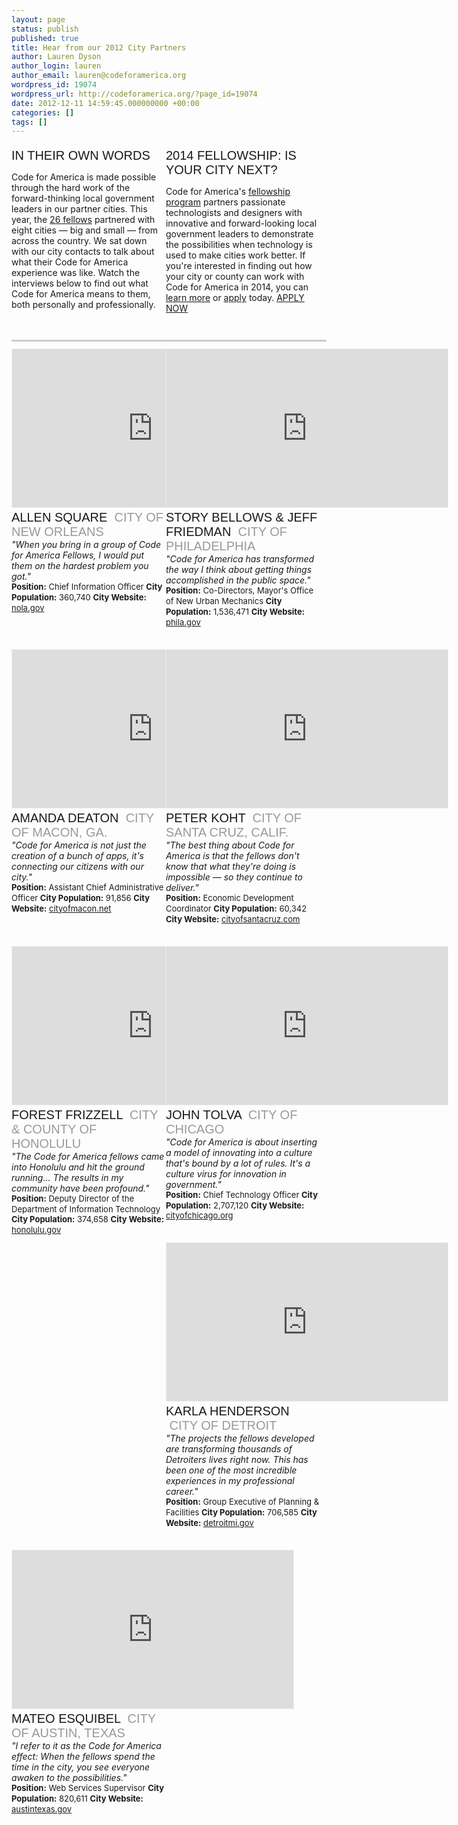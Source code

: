 ```yaml
---
layout: page
status: publish
published: true
title: Hear from our 2012 City Partners
author: Lauren Dyson
author_login: lauren
author_email: lauren@codeforamerica.org
wordpress_id: 19074
wordpress_url: http://codeforamerica.org/?page_id=19074
date: 2012-12-11 14:59:45.000000000 +00:00
categories: []
tags: []
---
```

<div class="col"><span class="title">In their own words</span><p>Code for America is made possible through the hard work of the forward-thinking local government leaders in our partner cities. This year, the 
<a href="http://codeforamerica.org/2012-fellows/">26 fellows</a> partnered with eight cities — big and small — from across the country. We sat down with our city contacts to talk about what their Code
 for America experience was like. Watch the interviews below to find out 
what Code for America means to them, both personally and professionally.</p>
</div>
<div class="col"><span class="title">2014 Fellowship: Is your city next?</span><p>Code for America's <a href="http://codeforamerica.org/cities/">fellowship program</a> partners passionate technologists and designers with innovative and forward-looking local government leaders to demonstrate the possibilities when technology is used to make cities work better. If you're interested in finding out how your city or county can work with Code for America in 2014, you can <a href="http://codeforamerica.org/cities/">learn more</a> or <a href="http://codeforamerica.org/cities/apply-now/">apply</a> today.
<a href="http://codeforamerica.org/cities/apply-now/" class="more" text-align="right">APPLY NOW</a></p>
</div>
<div class="line">  </div>
<div class="col"><iframe src="http://player.vimeo.com/video/53640839?title=0&amp;byline=0&amp;portrait=0&amp;badge=0" frameborder="0" width="450" height="253" webkitAllowFullScreen mozallowfullscreen allowFullScreen></iframe>
<span class="title">Allen Square <span class="byline"> City of New Orleans</span></span>
<br>
<span class="quote">"When you bring in a group of Code for America Fellows, I would put them on the hardest problem you got."</span>
<div class="meta">
<span class="prefix">Position:</span> Chief Information Officer
<span class="prefix">City Population:</span> 360,740
<span class="prefix">City Website:</span> <a href="http://new.nola.gov/home/">nola.gov</a>
</div>
</div>
<div class="col"><iframe src="http://player.vimeo.com/video/53639679?title=0&amp;byline=0&amp;portrait=0&amp;badge=0" width="450" height="253" frameborder="0" webkitAllowFullScreen mozallowfullscreen allowFullScreen></iframe>
<span class="title">Story Bellows & Jeff Friedman <span class="byline"> City of Philadelphia</span></span>
<br>
<span class="quote">"Code for America has transformed the way I think about getting things accomplished in the public space."</span>
<div class="meta"><span class="prefix">Position:</span> Co-Directors, Mayor's Office of New Urban Mechanics
<span class="prefix">City Population:</span> 1,536,471
<span class="prefix">City Website:</span> <a href="http://www.phila.gov/">phila.gov</a>
</div>
</div>
&nbsp;
<div class="col"><iframe src="http://player.vimeo.com/video/53639680?title=0&amp;byline=0&amp;portrait=0&amp;badge=0" width="450" height="253" frameborder="0" webkitAllowFullScreen mozallowfullscreen allowFullScreen></iframe></iframe>
<span class="title">Amanda Deaton <span class="byline"> City of Macon, Ga.</span></span>
<br>
<span class="quote">"Code for America is not just the creation of a bunch of apps, it's connecting our citizens with our city."</span>
<div class="meta"><span class="prefix">Position:</span> Assistant Chief Administrative Officer
<span class="prefix">City Population:</span> 91,856
<span class="prefix">City Website:</span> <a href="http://www.cityofmacon.net/">cityofmacon.net</a>
</div>
</div>
<div class="col"><iframe src="http://player.vimeo.com/video/53639681?title=0&amp;byline=0&amp;portrait=0&amp;badge=0" width="450" height="253" frameborder="0" webkitAllowFullScreen mozallowfullscreen allowFullScreen></iframe>
<span class="title">Peter Koht <span class="byline"> City of Santa Cruz, Calif.</span></span>
<br>
<span class="quote">"The best thing about Code for America is that the fellows don't know that what they're doing is impossible — so they continue to deliver."</span>
<div class="meta"><span class="prefix">Position:</span> Economic Development Coordinator
<span class="prefix">City Population:</span> 60,342
<span class="prefix">City Website:</span> <a href="http://cityofsantacruz.com">cityofsantacruz.com</a>
</div>
</div>
&nbsp;
<div class="col"><iframe src="http://player.vimeo.com/video/53629461?title=0&amp;byline=0&amp;portrait=0&amp;badge=0" width="450" height="253" frameborder="0" webkitAllowFullScreen mozallowfullscreen allowFullScreen></iframe>
<span class="title">Forest Frizzell <span class="byline"> City &amp; County of Honolulu</span></span>
<br>
<span class="quote">"The Code for America fellows came into Honolulu and hit the ground running… The results in my community have been profound."</span>
<div class="meta"><span class="prefix">Position:</span>  Deputy Director of the Department of Information Technology
<span class="prefix">City Population:</span> 374,658
<span class="prefix">City Website:</span> <a href="http://honolulu.gov">honolulu.gov</a>
</div>
</div>
<div class="col"><iframe src="http://player.vimeo.com/video/53371088?title=0&amp;byline=0&amp;portrait=0&amp;badge=0" width="450" height="253" frameborder="0" webkitAllowFullScreen mozallowfullscreen allowFullScreen></iframe>
<span class="title">John Tolva <span class="byline"> City of Chicago</span></span>
<br>
<span class="quote">"Code for America is about inserting a model of innovating into a culture that's bound by a lot of rules. It's a culture virus for innovation in government."</span>
<div class="meta"><span class="prefix">Position:</span> Chief Technology Officer
<span class="prefix">City Population:</span> 2,707,120
<span class="prefix">City Website:</span> <a href="http://cityofchicago.org/">cityofchicago.org</a>
</div>
</div>
&nbsp;
<div class="col"><iframe src="http://player.vimeo.com/video/53370545?title=0&amp;byline=0&amp;portrait=0&amp;badge=0" width="450" height="253" frameborder="0" webkitAllowFullScreen mozallowfullscreen allowFullScreen></iframe>
<span class="title">Karla Henderson <span class="byline"> City of Detroit</span></span>
<br>
<span class="quote">"The projects the fellows developed are transforming thousands of Detroiters lives right now. This has been one of the most incredible experiences in my professional career."</span>
<div class="meta"><span class="prefix">Position:</span> Group Executive of Planning &amp; Facilities
<span class="prefix">City Population:</span> 706,585
<span class="prefix">City Website:</span> <a href="http://detroitmi.gov/">detroitmi.gov</a>
</div>
</div>
<div class="col"><iframe src="http://player.vimeo.com/video/53370440?title=0&amp;byline=0&amp;portrait=0&amp;badge=0" width="450" height="253" frameborder="0" webkitAllowFullScreen mozallowfullscreen allowFullScreen></iframe>
<span class="title">Mateo Esquibel <span class="byline"> City of Austin, Texas</span></span>
<br>
<span class="quote">"I refer to it as the Code for America effect: When the fellows spend the time in the city, you see everyone awaken to the possibilities."</span>
<div class="meta"><span class="prefix">Position:</span> Web Services Supervisor
<span class="prefix">City Population:</span> 820,611
<span class="prefix">City Website:</span> <a href="http://austintexas.gov">austintexas.gov</a>
</div>
</div>
<style>
.col {
width:49%;
float:left;
margin-top:6px;
margin-bottom:28px;
}
.gutter{
width: 2%;
	float:left;
}
iframe{
	border:1px solid #eeeeee;
	margin-bottom: 4px;
}
.title {
	font-family: 'Oswald', sans-serif;
	font-size: 20px;
	color: #191919;
	text-transform: uppercase;
}
.byline {
	color: #999999;
}
.meta {
        font-size:13px;
        line-height:1.3em;
}
.prefix{
        font-weight:bold;
}
.quote {
       font-style:italic;
}
#maincontent ul {
        padding:0 0 0 25px;
        list-style-type: disc;
}
#maincontent li {
        line-height:1.3em;
        padding:0;
        background:none;
}
#maincontent .ttl {
        font-family: Oswald;
        font-weight: normal;
        font-size: 40px;
        border-bottom: 3px solid #CCC;
        background: none;
}
.line {
        border-top: 3px solid #CCC;
        width: 100%;
        display: block;
        clear: both;
        margin-bottom: 5px;
}
</style>
